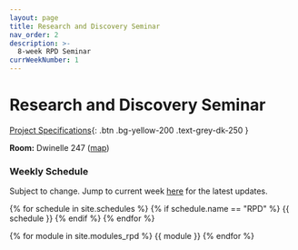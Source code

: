 ```yaml
---
layout: page
title: Research and Discovery Seminar
nav_order: 2
description: >-
  8-week RPD Seminar
currWeekNumber: 1
---
```


# Research and Discovery Seminar

[Project Specifications]({{site.baseurl}}/project){: .btn .bg-yellow-200 .text-grey-dk-250 }

**Room:** Dwinelle 247 ([map](https://maps.app.goo.gl/NtTEMabyopGyQU1u6))

### Weekly Schedule

Subject to change. Jump to current week [here](#week-{{page.currWeekNumber}}) for the latest updates.

<!--[Contact List of Guest Speakers](https://docs.google.com/spreadsheets/d/16DzemR4GISIfOX9patkE3V4eLKeeWA2IQ92QCk6a2oI/edit?usp=sharing){:target="_blank"}-->

{% for schedule in site.schedules %}
{% if schedule.name == "RPD" %}
{{ schedule }}
{% endif %}
{% endfor %}

{% for module in site.modules_rpd %}
<a name="week-{{module.weekNumber}}"></a>
{{ module }}
{% endfor %}
